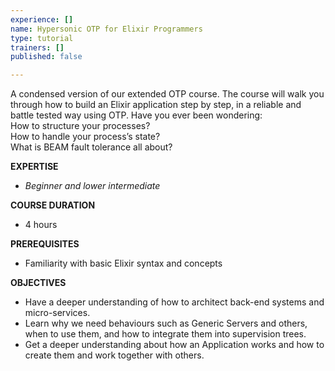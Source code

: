 ```yaml
---
experience: []
name: Hypersonic OTP for Elixir Programmers
type: tutorial
trainers: []
published: false

---
```

A condensed version of our extended OTP course. The course will walk you through how to build an Elixir application step by step, in a reliable and battle tested way using OTP. Have you ever been wondering:   
How to structure your processes?  
How to handle your process’s state?  
What is BEAM fault tolerance all about?

**EXPERTISE**

* _Beginner and lower intermediate_

**COURSE DURATION**

* 4 hours

**PREREQUISITES**

* Familiarity with basic Elixir syntax and concepts

**OBJECTIVES**

* Have a deeper understanding of how to architect back-end systems and micro-services.
* Learn why we need behaviours such as Generic Servers and others, when to use them, and how to integrate them into supervision trees.
* Get a deeper understanding about how an Application works and how to create them and work together with others.